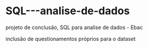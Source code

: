 # SQL---analise-de-dados
projeto de conclusão, SQL para analise de dados - Ebac

inclusão de questionamentos próprios para o dataset

